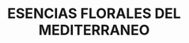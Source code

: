 ---
title: "ESENCIAS FLORALES DEL MEDITERRANEO"
url: /salta/esencias-florales-del-mediterraneo/
shop: Blumen
---